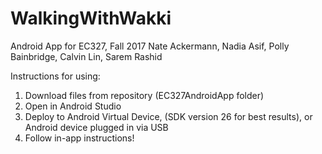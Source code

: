 # WalkingWithWakki
Android App for EC327, Fall 2017 Nate Ackermann, Nadia Asif, Polly Bainbridge, Calvin Lin, Sarem Rashid

Instructions for using:
1) Download files from repository (EC327AndroidApp folder)
2) Open in Android Studio
3) Deploy to Android Virtual Device, (SDK version 26 for best results), or Android device plugged in via USB
4) Follow in-app instructions!
